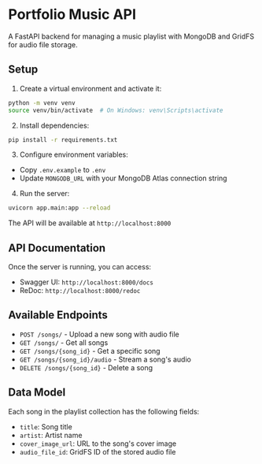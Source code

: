 # Portfolio Music API

A FastAPI backend for managing a music playlist with MongoDB and GridFS for audio file storage.

## Setup

1. Create a virtual environment and activate it:
```bash
python -m venv venv
source venv/bin/activate  # On Windows: venv\Scripts\activate
```

2. Install dependencies:
```bash
pip install -r requirements.txt
```

3. Configure environment variables:
- Copy `.env.example` to `.env`
- Update `MONGODB_URL` with your MongoDB Atlas connection string

4. Run the server:
```bash
uvicorn app.main:app --reload
```

The API will be available at `http://localhost:8000`

## API Documentation

Once the server is running, you can access:
- Swagger UI: `http://localhost:8000/docs`
- ReDoc: `http://localhost:8000/redoc`

## Available Endpoints

- `POST /songs/` - Upload a new song with audio file
- `GET /songs/` - Get all songs
- `GET /songs/{song_id}` - Get a specific song
- `GET /songs/{song_id}/audio` - Stream a song's audio
- `DELETE /songs/{song_id}` - Delete a song

## Data Model

Each song in the playlist collection has the following fields:
- `title`: Song title
- `artist`: Artist name
- `cover_image_url`: URL to the song's cover image
- `audio_file_id`: GridFS ID of the stored audio file 